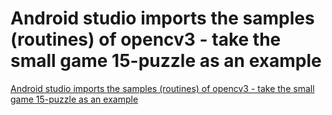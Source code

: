 # Android studio imports the samples (routines) of opencv3 - take the small game 15-puzzle as an example
[Android studio imports the samples (routines) of opencv3 - take the small game 15-puzzle as an example](https://aiwithcloud.com/2022/09/15/android_studio_imports_the_samples_routines_of_opencv3___take_the_small_game_15_puzzle_as_an_example/)